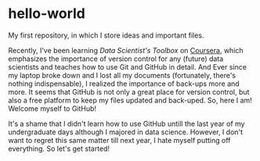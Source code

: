 # hello-world

My first repository, in which I store ideas and important files.

Recently, I've been learning _Data Scientist's Toolbox_ on [Coursera](https://www.coursera.org/), which emphasizes the importance of version control for any (future) data scientists and teaches how to use Git and GitHub in detail. And Ever since my laptop broke down and I lost all my documents (fortunately, there's nothing indispensable), I realized the importance of back-ups more and more. It seems that GitHub is not only a great place for version control, but also a free platform to keep my files updated and back-uped. So, here I am! Welcome myself to GitHub!

It's a shame that I didn't learn how to use GitHub untill the last year of my undergraduate days although I majored in data science. However, I don't want to regret this same matter till next year, I hate myself putting off everything. So let's get started!
